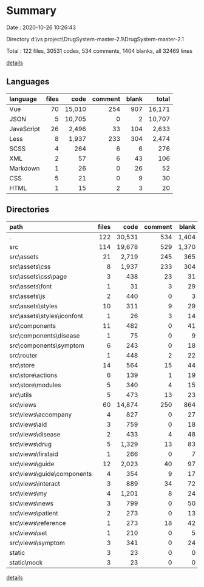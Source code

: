 # Summary

Date : 2020-10-26 10:26:43

Directory d:\vs project\DrugSystem-master-2.1\DrugSystem-master-2.1

Total : 122 files,  30531 codes, 534 comments, 1404 blanks, all 32469 lines

[details](details.md)

## Languages
| language | files | code | comment | blank | total |
| :--- | ---: | ---: | ---: | ---: | ---: |
| Vue | 70 | 15,010 | 254 | 907 | 16,171 |
| JSON | 5 | 10,705 | 0 | 2 | 10,707 |
| JavaScript | 26 | 2,496 | 33 | 104 | 2,633 |
| Less | 8 | 1,937 | 233 | 304 | 2,474 |
| SCSS | 4 | 264 | 6 | 6 | 276 |
| XML | 2 | 57 | 6 | 43 | 106 |
| Markdown | 1 | 26 | 0 | 26 | 52 |
| CSS | 5 | 21 | 0 | 9 | 30 |
| HTML | 1 | 15 | 2 | 3 | 20 |

## Directories
| path | files | code | comment | blank | total |
| :--- | ---: | ---: | ---: | ---: | ---: |
| . | 122 | 30,531 | 534 | 1,404 | 32,469 |
| src | 114 | 19,678 | 529 | 1,370 | 21,577 |
| src\assets | 21 | 2,719 | 245 | 365 | 3,329 |
| src\assets\css | 8 | 1,937 | 233 | 304 | 2,474 |
| src\assets\css\page | 3 | 438 | 23 | 31 | 492 |
| src\assets\font | 1 | 31 | 3 | 29 | 63 |
| src\assets\js | 2 | 440 | 0 | 3 | 443 |
| src\assets\styles | 10 | 311 | 9 | 29 | 349 |
| src\assets\styles\iconfont | 1 | 26 | 3 | 14 | 43 |
| src\components | 11 | 482 | 0 | 41 | 523 |
| src\components\disease | 1 | 75 | 0 | 9 | 84 |
| src\components\symptom | 6 | 243 | 0 | 18 | 261 |
| src\router | 1 | 448 | 2 | 22 | 472 |
| src\store | 14 | 564 | 15 | 44 | 623 |
| src\store\actions | 6 | 139 | 1 | 19 | 159 |
| src\store\modules | 5 | 340 | 4 | 15 | 359 |
| src\utils | 5 | 473 | 13 | 23 | 509 |
| src\views | 60 | 14,874 | 250 | 864 | 15,988 |
| src\views\accompany | 4 | 827 | 0 | 27 | 854 |
| src\views\aid | 3 | 759 | 0 | 18 | 777 |
| src\views\disease | 2 | 433 | 4 | 48 | 485 |
| src\views\drug | 5 | 1,329 | 13 | 83 | 1,425 |
| src\views\firstaid | 1 | 266 | 0 | 7 | 273 |
| src\views\guide | 12 | 2,023 | 40 | 97 | 2,160 |
| src\views\guide\components | 4 | 354 | 9 | 17 | 380 |
| src\views\interact | 3 | 889 | 34 | 72 | 995 |
| src\views\my | 4 | 1,201 | 8 | 24 | 1,233 |
| src\views\news | 3 | 799 | 0 | 50 | 849 |
| src\views\patient | 2 | 273 | 0 | 13 | 286 |
| src\views\reference | 1 | 273 | 18 | 42 | 333 |
| src\views\set | 1 | 210 | 0 | 5 | 215 |
| src\views\symptom | 3 | 341 | 0 | 24 | 365 |
| static | 3 | 23 | 0 | 0 | 23 |
| static\mock | 3 | 23 | 0 | 0 | 23 |

[details](details.md)